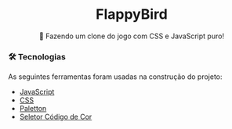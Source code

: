 <h1 align="center">FlappyBird</h1>
<p align="center">🚀 Fazendo um clone do jogo com CSS e JavaScript puro!</p>

### 🛠 Tecnologias

As seguintes ferramentas foram usadas na construção do projeto:

- [JavaScript](https://www.javascript.com/)
- [CSS](https://devdocs.io/css/)
- [Paletton](paletton.com/)
- [Seletor Código de Cor](https://www.site24x7.com/pt/tools/seletor-de-codigo-cor.html)
